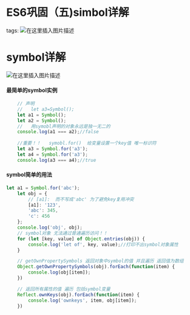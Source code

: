 # ES6巩固（五)simbol详解
tags:
![在这里插入图片描述](https://img-blog.csdnimg.cn/20191019145036964.png?x-oss-process=image/watermark,type_ZmFuZ3poZW5naGVpdGk,shadow_10,text_aHR0cHM6Ly9ibG9nLmNzZG4ubmV0L3dlaXhpbl80Mjc2OTU2MQ==,size_16,color_FFFFFF,t_70)
<!--more-->
# symbol详解
![在这里插入图片描述](https://img-blog.csdnimg.cn/20191019145511919.png?x-oss-process=image/watermark,type_ZmFuZ3poZW5naGVpdGk,shadow_10,text_aHR0cHM6Ly9ibG9nLmNzZG4ubmV0L3dlaXhpbl80Mjc2OTU2MQ==,size_16,color_FFFFFF,t_70)
#### 最简单的symbol实例

```javascript
    // 声明
    //   let a3=Symbol();
    let a1 = Symbol();
    let a2 = Symbol();
    //   用symobl声明的对象永远是独一无二的
    console.log(a1 === a2);//false
    
    //重要！！   symobl.for()  给变量设置一个key值 唯一标识符
    let a3 = Symbol.for('a3');
    let a4 = Symbol.for('a3');
    console.log(a3 === a4);//true
```
#### symbol简单的用法

```javascript
let a1 = Symbol.for('abc');
    let obj = {
        // [a1]:  而不写成'abc' 为了避免key复用冲突
        [a1]: '123',
        'abc': 345,
        'c': 456
    };
    console.log('obj', obj);
    // symbol对象 无法通过普通遍历访问！！
    for (let [key, value] of Object.entries(obj)) {
        console.log('let of', key, value);//打印不出symbol对象属性
    }

    // getOwnPropertySymbols 返回对象中symbol的值 并且遍历 返回值为数组
    Object.getOwnPropertySymbols(obj).forEach(function(item) {
        console.log(obj[item]);
    })

    // 返回所有属性的值 遍历 包括symbol变量
    Reflect.ownKeys(obj).forEach(function(item) {
        console.log('ownkeys', item, obj[item]);
    })
```
